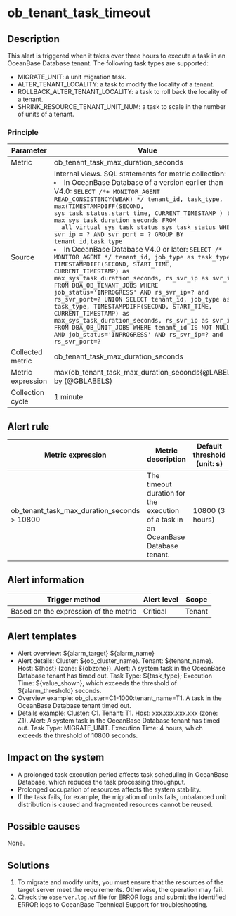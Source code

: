 # ob_tenant_task_timeout

## Description

This alert is triggered when it takes over three hours to execute a task in an OceanBase Database tenant. The following task types are supported:

* MIGRATE_UNIT: a unit migration task.
* ALTER_TENANT_LOCALITY: a task to modify the locality of a tenant.
* ROLLBACK_ALTER_TENANT_LOCALITY: a task to roll back the locality of a tenant.
* SHRINK_RESOURCE_TENANT_UNIT_NUM: a task to scale in the number of units of a tenant.

### Principle

| Parameter | Value |
| --- | --- |
| Metric | ob_tenant_task_max_duration_seconds |
| Source | Internal views. SQL statements for metric collection:</br><li>In OceanBase Database of a version earlier than V4.0: ```SELECT /*+ MONITOR_AGENT READ_CONSISTENCY(WEAK) */ tenant_id, task_type, max(TIMESTAMPDIFF(SECOND, sys_task_status.start_time, CURRENT_TIMESTAMP ) ) max_sys_task_duration_seconds FROM __all_virtual_sys_task_status sys_task_status WHERE svr_ip = ? AND svr_port = ? GROUP BY tenant_id,task_type```</li><li>In OceanBase Database V4.0 or later: ```SELECT /* MONITOR_AGENT */ tenant_id, job_type as task_type, TIMESTAMPDIFF(SECOND, START_TIME, CURRENT_TIMESTAMP) as max_sys_task_duration_seconds, rs_svr_ip as svr_ip FROM DBA_OB_TENANT_JOBS WHERE job_status='INPROGRESS' AND rs_svr_ip=? and rs_svr_port=? UNION SELECT tenant_id, job_type as task_type, TIMESTAMPDIFF(SECOND, START_TIME, CURRENT_TIMESTAMP) as max_sys_task_duration_seconds, rs_svr_ip as svr_ip FROM DBA_OB_UNIT_JOBS WHERE tenant_id IS NOT NULL AND job_status='INPROGRESS' AND rs_svr_ip=? and rs_svr_port=?```</li> |
| Collected metric | ob_tenant_task_max_duration_seconds |
| Metric expression | max(ob_tenant_task_max_duration_seconds{@LABELS}) by (@GBLABELS) |
| Collection cycle | 1 minute |

## Alert rule

| Metric expression | Metric description | Default threshold (unit: s) | Detection cycle | Time before clearance |
| --- | --- | --- | --- | --- |
| ob_tenant_task_max_duration_seconds > 10800 | The timeout duration for the execution of a task in an OceanBase Database tenant. | 10800 (3 hours) | 60 seconds | 5 minutes |

## Alert information

| Trigger method | Alert level | Scope |
| --- | --- | --- |
| Based on the expression of the metric | Critical | Tenant |

## Alert templates

* Alert overview: ${alarm_target} ${alarm_name}
* Alert details: Cluster: ${ob_cluster_name}. Tenant: ${tenant_name}. Host: ${host} (zone: ${obzone}). Alert: A system task in the OceanBase Database tenant has timed out. Task Type: ${task_type}; Execution Time: ${value_shown}, which exceeds the threshold of ${alarm_threshold} seconds. 
* Overview example: ob_cluster=C1-1000:tenant_name=T1. A task in the OceanBase Database tenant timed out.
* Details example: Cluster: C1. Tenant: T1. Host: xxx.xxx.xxx.xxx (zone: Z1). Alert: A system task in the OceanBase Database tenant has timed out. Task Type: MIGRATE_UNIT. Execution Time: 4 hours, which exceeds the threshold of 10800 seconds. 

## Impact on the system

* A prolonged task execution period affects task scheduling in OceanBase Database, which reduces the task processing throughput. 
* Prolonged occupation of resources affects the system stability. 
* If the task fails, for example, the migration of units fails, unbalanced unit distribution is caused and fragmented resources cannot be reused. 

## Possible causes

None. 

## Solutions

1. To migrate and modify units, you must ensure that the resources of the target server meet the requirements. Otherwise, the operation may fail. 
2. Check the `observer.log.wf` file for ERROR logs and submit the identified ERROR logs to OceanBase Technical Support for troubleshooting. 
